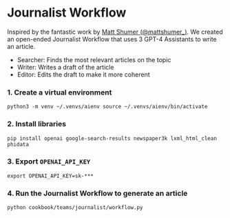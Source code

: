 # Journalist Workflow

Inspired by the fantastic work by [Matt Shumer (@mattshumer_)](https://twitter.com/mattshumer_/status/1772286375817011259).
We created an open-ended Journalist Workflow that uses 3 GPT-4 Assistants to write an article.
- Searcher: Finds the most relevant articles on the topic
- Writer: Writes a draft of the article
- Editor: Edits the draft to make it more coherent


### 1. Create a virtual environment

```shell
python3 -m venv ~/.venvs/aienv source ~/.venvs/aienv/bin/activate
```

### 2. Install libraries

```shell
pip install openai google-search-results newspaper3k lxml_html_clean phidata
```

### 3. Export `OPENAI_API_KEY`

```shell
export OPENAI_API_KEY=sk-***
```

### 4. Run the Journalist Workflow to generate an article

```shell
python cookbook/teams/journalist/workflow.py
```
